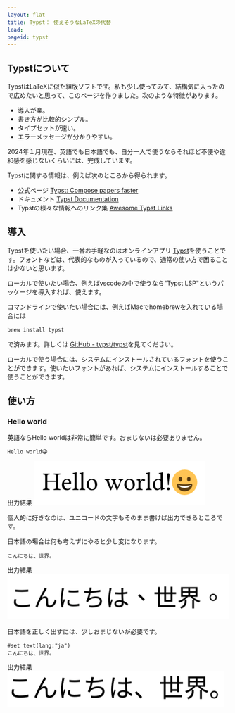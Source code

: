 ```yaml
---
layout: flat
title: Typst： 使えそうなLaTeXの代替
lead:
pageid: typst
---
```

## Typstについて

TypstはLaTeXに似た組版ソフトです。私も少し使ってみて、結構気に入ったので広めたいと思って、このページを作りました。次のような特徴があります。

- 導入が楽。
- 書き方が比較的シンプル。
- タイプセットが速い。
- エラーメッセージが分かりやすい。

2024年１月現在、英語でも日本語でも、自分一人で使うならそれほど不便や違和感を感じないくらいには、完成しています。

Typstに関する情報は、例えば次のところから得られます。

- 公式ページ [Typst: Compose papers faster](https://typst.app/)
- ドキュメント [Typst Documentation](https://typst.app/docs/)
- Typstの様々な情報へのリンク集 [Awesome Typst Links](https://github.com/qjcg/awesome-typst)

## 導入
Typstを使いたい場合、一番お手軽なのはオンラインアプリ [Typst](https://typst.app/)を使うことです。フォントなどは、代表的なものが入っているので、通常の使い方で困ることは少ないと思います。

ローカルで使いたい場合、例えばvscodeの中で使うなら"Typst LSP"というパッケージを導入すれば、使えます。

コマンドラインで使いたい場合には、例えばMacでhomebrewを入れている場合には

```bash
brew install typst
```

で済みます。詳しくは [GitHub - typst/typst](https://github.com/typst/typst)を見てください。

ローカルで使う場合には、システムにインストールされているフォントを使うことができます。使いたいフォントがあれば、システムにインストールすることで使うことができます。

## 使い方

### Hello world

英語ならHello worldは非常に簡単です。おまじないは必要ありません。

```typst
Hello world😀
```

出力結果
![HelloWorldの出力結果](img/typstHelloWorld.png)

個人的に好きなのは、ユニコードの文字もそのまま書けば出力できるところです。

日本語の場合は何も考えずにやると少し変になります。

```typst
こんにちは、世界。
```

出力結果
![日本語のこんにちは世界の出力結果デフォルト](img/typstjpHelloWorld0.png)

日本語を正しく出すには、少しおまじないが必要です。

```typst
#set text(lang:"ja")
こんにちは、世界。
```
出力結果
![日本語のこんにちは世界の出力結果改善](img/typstjpHelloWorld1.png)
